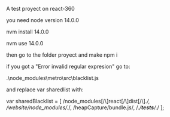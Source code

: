A test proyect on react-360

you need node version 14.0.0

nvm install 14.0.0

nvm use 14.0.0

then go to the folder proyect and make npm i

if you got a "Error invalid regular expresion" go to:

.\node_modules\metro\src\blacklist.js

and replace var sharedlist with:

var sharedBlacklist = [ /node_modules[\/\\]react[\/\\]dist[\/\\].*/, /website\/node_modules\/.*/, /heapCapture\/bundle\.js/, /.*\/__tests__\/.*/ ];
